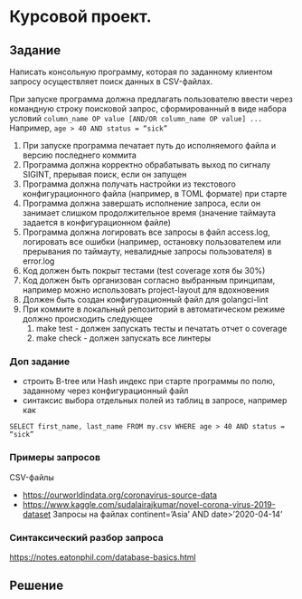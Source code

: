 # Курсовой проект.

## Задание
Написать консольную программу, которая по заданному клиентом запросу осуществляет поиск данных в CSV-файлах.

При запуске программа должна предлагать пользователю ввести через командную строку поисковой запрос, сформированный в виде набора условий
`column_name OP value [AND/OR column_name OP value] ...`
Например,
`age > 40 AND status = “sick”`

1. При запуске программа печатает путь до исполняемого файла и версию последнего коммита
1. Программа должна корректно обрабатывать выход по сигналу SIGINT, прерывая поиск, если он запущен
1. Программа должна получать настройки из текстового конфигурационного файла (например, в TOML формате) при старте
1. Программа должна завершать исполнение запроса, если он занимает слишком продолжительное время (значение таймаута задается в конфигурационном файле)
1. Программа должна логировать все запросы в файл access.log, логировать все ошибки (например, остановку пользователем или прерывания по таймауту, невалидные запросы пользователя) в error.log
1. Код должен быть покрыт тестами (test coverage хотя бы 30%)
1. Код должен быть организован согласно выбранным принципам, например можно использовать project-layout для вдохновения
1. Должен быть создан конфигурационный файл для golangci-lint
1. При коммите в локальный репозиторий в автоматическом режиме должно происходить следующее
    1. make test - должен запускать тесты и печатать отчет о coverage
    1. make check - должен запускать все линтеры

### Доп задание
- строить B-tree или Hash индекс при старте программы по полю, заданному через конфигурационный файл
- синтаксис выбора отдельных полей из таблиц в запросе, например как

`SELECT first_name, last_name FROM my.csv WHERE age > 40 AND status = “sick”`


### Примеры запросов
CSV-файлы
* https://ourworldindata.org/coronavirus-source-data
* https://www.kaggle.com/sudalairajkumar/novel-corona-virus-2019-dataset
Запросы на файлах
continent=’Asia’ AND date>’2020-04-14’

### Синтаксический разбор запроса
https://notes.eatonphil.com/database-basics.html

## Решение

